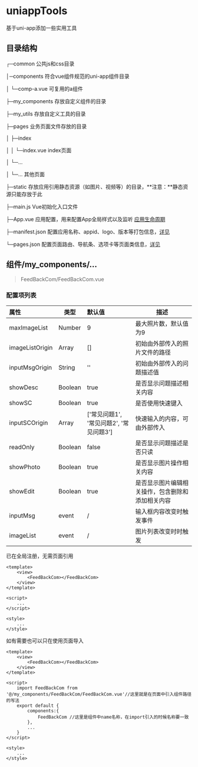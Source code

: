 # uniappTools
基于uni-app添加一些实用工具

## 目录结构

┌─common                  公共js和css目录

│─components            符合vue组件规范的uni-app组件目录

│  └─comp-a.vue         可复用的a组件 

├─my_components     存放自定义组件的目录

├─my_utils             存放自定义工具的目录

├─pages                  业务页面文件存放的目录 

│  ├─index 

│  │  └─index.vue       index页面 

│  └─... 

│     └─...        			   其他页面 

├─static                存放应用引用静态资源（如图片、视频等）的目录，**注意：**静态资源只能存放于此 

├─main.js             Vue初始化入口文件 

├─App.vue               应用配置，用来配置App全局样式以及监听 [应用生命周期](https://uniapp.dcloud.io/collocation/frame/lifecycle?id=应用生命周期) 

├─manifest.json         配置应用名称、appid、logo、版本等打包信息，[详见](https://uniapp.dcloud.io/collocation/manifest) 

└─pages.json            配置页面路由、导航条、选项卡等页面类信息，[详见](https://uniapp.dcloud.io/collocation/pages)

## 组件/my_components/...

> FeedBackCom/FeedBackCom.vue

### 配置项列表

| 属性            | 类型    | 默认值                                  | 描述                                             |
| :-------------- | ------- | :-------------------------------------- | ------------------------------------------------ |
| maxImageList    | Number  | 9                                       | 最大照片数，默认值为9                            |
| imageListOrigin | Array   | []                                      | 初始由外部传入的照片文件的路径                   |
| inputMsgOrigin  | String  | ''                                      | 初始由外部传入的问题描述值                       |
| showDesc        | Boolean | true                                    | 是否显示问题描述相关内容                         |
| showSC          | Boolean | true                                    | 是否使用快速键入                                 |
| inputSCOrigin   | Array   | ['常见问题1', '常见问题2', '常见问题3'] | 快速输入的内容，可由外部传入                     |
| readOnly        | Boolean | false                                   | 是否显示问题描述是否只读                         |
| showPhoto       | Boolean | true                                    | 是否显示图片操作相关内容                         |
| showEdit        | Boolean | true                                    | 是否显示图片编辑相关操作，包含删除和添加相关内容 |
| inputMsg        | event   | /                                       | 输入框内容改变时触发事件                         |
| imageList       | event   | /                                       | 图片列表改变时时触发                             |

已在全局注册，无需页面引用

```vue
<template>
	<view>
        <FeedBackCom></FeedBackCom>
	</view>
</template>

<script>
	...
</script>

<style>
	...
</style>
```

如有需要也可以只在使用页面导入

```vue
<template>
	<view>
        <FeedBackCom></FeedBackCom>
	</view>
</template>

<script>
    import FeedBackCom from '@/my_components/FeedBackCom/FeedBackCom.vue'//这里就是在页面中引入组件路径的写法
	export default {
		components:{
			FeedBackCom //这里是组件中name名称，在import引入的时候名称要一致
		},
        ...
    }
</script>

<style>
	...
</style>
```

